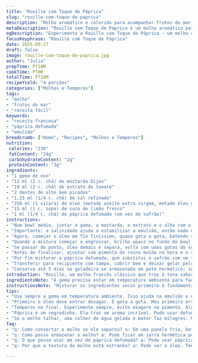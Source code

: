 ```yaml
---
title: "Rouille com Toque de Páprica"
slug: "rouille-com-toque-de-paprica"
description: "Molho aromático e colorido para acompanhar frutos do mar, baseado na rouille tradicional, com um toque diferente e proporções ajustadas para textura cremosa e sabor equilibrado. Utiliza um substituto para agilizar e intensificar o aroma, trocando o safrão por páprica defumada que traz complexidade única. A técnica garante emulsão estável mesmo para iniciantes, evitando erro clássico de talhar. Conserva bem e incrementa entradas com pimentas e alho, podendo variar entre óleos conforme disponibilidade. Fundamental para quem quer entender o equilíbrio entre ácido, gordura e especiarias."
metaDescription: "Rouille com Toque de Páprica é um molho aromático perfeito para frutos do mar, trazendo um leve toque brasileiro e sabor equilibrado"
ogDescription: "Experimente a Rouille com Toque de Páprica - um molho colorido e aromático ideal para completar seus pratos de frutos do mar"
focusKeyphrase: "Rouille com Toque de Páprica"
date: 2025-09-27
draft: false
image: rouille-com-toque-de-paprica.jpg
author: "Julia"
prepTime: PT18M
cookTime: PT0M
totalTime: PT18M
recipeYield: "4 porções"
categories: ["Molhos e Temperos"]
tags:
- "molho"
- "frutos do mar"
- "receita fácil"
keywords:
- "receita francesa"
- "páprica defumada"
- "emulsão"
breadcrumb: ["Home", "Recipes", "Molhos e Temperos"]
nutrition: 
 calories: "230"
 fatContent: "24g"
 carbohydrateContent: "2g"
 proteinContent: "3g"
ingredients:
- "1 gema de ovo"
- "12 ml (2 c. chá) de mostarda Dijon"
- "10 ml (2 c. chá) de extrato de tomate"
- "2 dentes de alho bem picados"
- "1,25 ml (1/4 c. chá) de sal refinado"
- "250 ml (1 xícara) de óleo (metade azeite extra virgem, metade óleo de girassol)"
- "15 ml (1 c. sopa) de suco de limão fresco"
- "1 ml (1/4 c. chá) de páprica defumada (em vez de safrão)"
instructions:
- "Num bowl médio, juntar a gema, a mostarda, o extrato e o alho com o sal; misturar com um batedor de arame, sentindo o aroma do alho começar a envolver tudo."
- "Importante: a salinidade ajuda a estabilizar a emulsão, então nada de exagerar; sentir a textura logo após misturar para base uniforme."
- "Agora, começar o óleo em fio finíssimo, quase gota a gota, batendo rápido; o segredo é paciência no começo, senão embressa e talha."
- "Quando a mistura começar a engrossar, brilho opaco no fundo do bowl, pode adicionar o óleo em fio mais constante, sem pressa, sempre batendo vigorosamente para garantir a emulsão perfeita."
- "Se passar do ponto, óleo demais e separa, volta com umas gotas do suco de limão para reintegrar e fica firme outra vez."
- "Antes de finalizar, ajustar com pimenta do reino moída na hora e o suco de limão; a acidez abre os sabores e dá frescor."
- "Por fim misturar a páprica defumada, que substitui o safrão com um toque terroso e esfumaçado, diferente da clássica, mas mais fácil de achar e super Brazil style."
- "Transferir para recipiente com tampa, cobrir bem e deixar gelar pelo menos 30 minutos antes de usar; a textura se intensifica e o sabor também."
- "Conserva até 5 dias na geladeira se armazenada em pote hermético; se endurecer muito, tirar uns minutos antes e mexer só um pouco para voltar à cremosidade."
introduction: "Rouille, um molho francês clássico que traz à tona sabores intensos e substanciais, tem revolucionado minha cozinha desde que comecei a brincar com seus ingredientes. Essa versão com toque brasileiro troca o delicado safrão pela páprica defumada, adaptando um clássico europeu aos paladares daqui. O jogo de texturas entre a cremosidade da emulsão e o aroma potente de alho cria uma sensação única, perfeita para acompanhar caldinhos, peixes e frutos do mar. Aprendi que o segredo está na paciência da emulsificação, no cuidado com a acidez e no equilíbrio das especiarias. Não é pra qualquer um que sai perfeito na primeira vez – erros são parte do aprendizado, e ajustes nas quantidades fazem toda a diferença."
ingredientsNote: "A gema precisa estar em temperatura ambiente para facilitar a emulsão e evitar que o molho talhe. Mostarda Dijon confere aquele toque picante e ajuda a ligar a mistura. Extrato de tomate deixa a rouille com cor bonita e um toque levemente adocicado, que contraste com o alho forte. O óleo deve ser neutro, o azeite traz aroma, mas misturar é essencial para não ficar pesado. Alho deve ser bem picado para liberar aroma mas sem deixar pedaços grandes que vão roubar a textura. Sal refinado ajuda a controlar o tempero e a estrutura. A troca do safrão por páprica defumada altera o perfil, mas funciona perfeitamente para quem não acha o verdadeiro ou quer algo mais econômico. O limão fresco acorda todo o molho, nada de usar suco engarrafado para evitar sabor artificial. Use páprica de qualidade, o que vai influenciar no aroma final."
instructionsNote: "Misturar os ingredientes secos primeiro é fundamental para garantir que o sal e o alho se distribuam direito. Começar a emulsão com o óleo quase gota a gota é o que evita o talhamento – um erro clássico, principalmente pra quem bate rápido demais. Não adianta pressa; quando a mistura muda de cor e fica mais firme, é hora de aumentar a velocidade da adição do óleo. A cada etapa, prestar atenção na textura – deve ficar firme, mas ao mesmo tempo maleável. Se separar, colocar umas gotinhas de limão e bater novamente para recuperar. A páprica deve ser adicionada de última; misturar bem para dispersar sem quebrar a emulsão. Depois de pronta, guardar tampada na geladeira intensifica os sabores, mas deixar uns minutos fora antes de usar ajuda a trazer um pouco da cremosidade inicial. Atenção para nunca deixar o molho aberto, oxida rápido e perde cor."
tips:
- "Use sempre a gema em temperatura ambiente. Isso ajuda na emulsão e evita que o molho talhe. Nunca esqueça do sal refinado; ele estabiliza a mistura. Misture bem os secos antes; é crucial. Misturada a gema com mostarda e alho, hygiene é tudo."
- "Primeiro o óleo deve entrar devagar. É gota a gota. Meu primeiro erro? Adicionar o óleo muito rápido e ver o molho separar, um desastre. Começou a engrossar e mudar de cor? Devagar, aumente a velocidade. Frustração não combina com cozinha."
- "Temperos no final. Experimente sempre, evite exagere na pimenta. Algumas gotas de limão trazem frescor. Tente sempre ajustar o sabor no final. É um passo que não pode ser pulado. Quando meu molho ficou muito pesado, usei limão e estava óptimo."
- "Páprica é um segredinho. Ela traz um aroma incrível. Pode usar defumada ou doce, mas prefira a defumada – seu sabor é mais complexo. E eu aprendi que não é só misturar; dispersar bem é importante. Nas primeiras vezes, misturava e achava que estava bom. Não estava."
- "Se o molho talhar, uma colher de água gelada e bater faz milagres. Mas nunca subestime o poder da paciência. Coloque a mistura para gelar por um tempo; isso potencializa os sabores. Saí com essa dica de um workshop. Testei e aprovei, agora é regra."
faq:
- "q: Como consertar o molho se ele separou? a: Em uma panela fria, bata com água gelada. E misture tudo novamente. Muitas vezes funciona. Às vezes, experimente adicionar mais limão. Uma pitada e recomece; a magia acontece. Simples, mas preciso."
- "q: Como posso armazenar o molho? a: Pode ficar em jarra hermética por cinco dias na geladeira. Mas, tire uns minutos antes de usar. Ajusta a cremosidade. E só use isso. Evite deixar aberto na geladeira; oxida rápido. O sabor muda."
- "q: O que posso usar em vez de páprica defumada? a: Pode usar páprica doce. Mas o efeito é diferente. Tente equilibrar outro tempero, como cominho. Lembre-se, a páprica defumada dá aquele toque. Variações são boas; só não perca a essência."
- "q: Por que a textura do molho está estranha? a: Pode ser o óleo. Tente outro tipo, um neutro. O azeite ajuda, mas não exagere. Na dúvida, ajuste sempre após misturar bem. Nunca subestime o poder da textura; é tudo nela."

---
```

